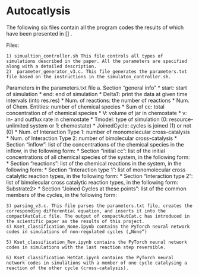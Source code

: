# Autocatlysis

The following six files contain all the program codes the results of which have been presented in [] . 

Files:

    1) simualtion_controller.sh This file controls all types of simulations described in the paper. All the parameters are specified along with a detailed description.
    2)  parameter_generator_v3.c. This file generates the parameters.txt file based on the instructions in the simulaton_controller.sh.

Parameters in the parameters.txt file
    a. Section “general info” 
        * start: start of simulation
        * end: end of simulation
        * DeltaT: print the data at given time intervals (into res.res)
        * Num. of reactions: the number of reactions
        * Num. of Chem. Entities: number of chemical species
        * Sum of cc: total concentration of of chemical species
        * V: volume of jar in chemostate
        * v: in- and outflux rate in chemostate
        * Tmodel: type of simulation (0: resource-unlimited system or 1: chemostate) 
        * JoinedCycle: cycles is joined (1) or not (0)
        * Num. of Interaction Type 1: number of monomolecular cross-catalysis
        * Num. of Interaction Type 2: number of bimolecular cross-catalysis
    * Section “inflow”: list of the concentrations of the chemical species in the inflow, in the following form: <type of chemical species><comma><inflow concentration>
    * Section “initial cc”: list of the initial concentrations of all chemical species of the system, in the following form: <type of chemical species><comma><concentration>
    * Section “reactions”: list of the chemical reactions in the system, in the following form: <Educt1><comma><Educt2><comma><k forward><comma><k backward><comma><Product1><comma><Product2>
    * Section “Interaction type 1”: list of monomolecular cross catalytic reaction types, in the following form: <Substrate><comma><Enzyme><comma><kon><comma><koff><comma><kcat forward><comma><kcat backward><comma><Product1><comma><Product2>
    * Section “Interaction type 2”: list of bimolecular cross catalytic reaction types, in the following form: <Substrate1><comma>Substrate2><comma><Enzyme><comma><kon1><comma><koff1><comma><kon2><comma><koff2><comma><kcat forward><comma><kcat backward><comma><Product1><Product2>
    * Section “Joined Cycles at these points”: list of the common members of the cycles, in the following form: <Member of CycleA=Member of CycleB>

    3) parsing_v3.c. This file parses the parameters.txt file, creates the corresponding differential equation, and inserts it into the compactAutCat.c file. The output of compactAutCat.c has introduced in the scientific paper as the results of this project. 
    4) Kset_classification_None.ipynb contains the PyTorch neural network codes in simulations of non-regulated cycles („None”)

    5) Kset_classification_Rev.ipynb contains the PyTorch neural network codes in simulations with the last reaction step reversible.

    6) Kset_classification_HetCat.ipynb contains the PyTorch neural network codes in simulations with a member of one cycle catalysing a reaction of the other cycle (cross-catalysis).
 
